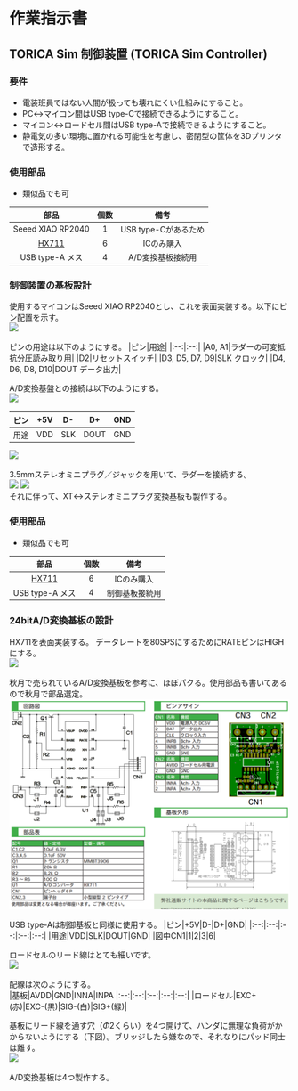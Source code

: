 # 作業指示書

## TORICA Sim 制御装置 (TORICA Sim Controller)

### 要件
- 電装班員ではない人間が扱っても壊れにくい仕組みにすること。
- PC↔マイコン間はUSB type-Cで接続できるようにすること。
- マイコン↔ロードセル間はUSB type-Aで接続できるようにすること。
- 静電気の多い環境に置かれる可能性を考慮し、密閉型の筐体を3Dプリンタで造形する。

### 使用部品
- 類似品でも可

|部品|個数|備考|
|:--:|:--:|:--:|
|Seeed XIAO RP2040|1|USB type-Cがあるため|
|[HX711](https://akizukidenshi.com/catalog/g/g112473/)|6|ICのみ購入|
|USB type-A メス|4|A/D変換基板接続用|

### 制御装置の基板設計
使用するマイコンはSeeed XIAO RP2040とし、これを表面実装する。以下にピン配置を示す。  
![](https://files.seeedstudio.com/wiki/XIAO-RP2040/img/xinpin.jpg)

ピンの用途は以下のようにする。
|ピン|用途|
|:--:|:--:|
|A0, A1|ラダーの可変抵抗分圧読み取り用|
|D2|リセットスイッチ|
|D3, D5, D7, D9|SLK クロック|
|D4, D6, D8, D10|DOUT データ出力|

A/D変換基盤との接続は以下のようにする。  
![](https://nettble.com/wp-content/uploads/2023/12/shot_231227_143339-1.png)

|ピン|+5V|D-|D+|GND|
|:--:|:--:|:--:|:--:|:--:|
|用途|VDD|SLK|DOUT|GND|

![](https://shop.wtihk.com/image/cache/catalog/breakoutboards/HX711/HX711_des-500x500.jpg)

3.5mmステレオミニプラグ／ジャックを用いて、ラダーを接続する。  
<img width="300px" src="https://akizukidenshi.com/img/goods/2/105749.jpg">
<img width="300px" src="https://akizukidenshi.com/img/goods/L/109060.jpg">  
それに伴って、XT↔ステレオミニプラグ変換基板も製作する。


### 使用部品
- 類似品でも可

|部品|個数|備考|
|:--:|:--:|:--:|
|[HX711](https://akizukidenshi.com/catalog/g/g112473/)|6|ICのみ購入|
|USB type-A メス|4|制御基板接続用|

### 24bitA/D変換基板の設計
HX711を表面実装する。
データレートを80SPSにするためにRATEピンはHIGHにする。  
![](https://theorycircuit.com/wp-content/uploads/2016/06/hx711-pin.png)

秋月で売られているA/D変換基板を参考に、ほぼパクる。使用部品も書いてあるので秋月で部品選定。  
![](img/HX711_akizuki.png)

USB type-Aは制御基板と同様に使用する。
|ピン|+5V|D-|D+|GND|
|:--:|:--:|:--:|:--:|:--:|
|用途|VDD|SLK|DOUT|GND|
|図中CN1|1|2|3|6|

ロードセルのリード線はとても細いです。  
![](https://akizukidenshi.com/img/goods/L/117556.jpg)

配線は次のようにする。  
|基板|AVDD|GND|INNA|INPA
|:--:|:--:|:--:|:--:|:--:|
|ロードセル|EXC+(赤)|EXC-(黒)|SIG-(白)|SIG+(緑)|

基板にリード線を通す穴（*Φ*2くらい）を4つ開けて、ハンダに無理な負荷がかからないようにする（下図）。ブリッジしたら嫌なので、それなりにパッド同士は離す。  
![](https://www.atmarkele.com/system/media_files/pics/000/000/334/original/03_%E3%83%AA%E3%83%BC%E3%83%89%E7%B7%9A%E3%81%AE%E3%83%95%E3%83%AC%E3%82%AD%E3%82%B7%E3%83%96%E3%83%AB%E5%9F%BA%E6%9D%BF%E3%81%B8%E3%81%AE%E7%9B%B4%E6%8E%A5%E3%83%8F%E3%83%B3%E3%83%80%E4%BB%98%E3%81%91%E4%BE%8B.png?1513572866)

A/D変換基板は4つ製作する。
